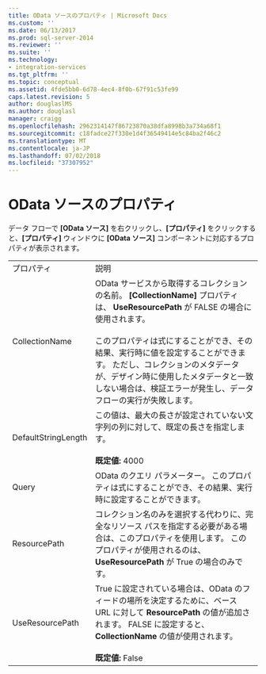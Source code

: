 ```yaml
---
title: OData ソースのプロパティ | Microsoft Docs
ms.custom: ''
ms.date: 06/13/2017
ms.prod: sql-server-2014
ms.reviewer: ''
ms.suite: ''
ms.technology:
- integration-services
ms.tgt_pltfrm: ''
ms.topic: conceptual
ms.assetid: 4fde5bb0-6d78-4ec4-8f0b-67f91c53fe99
caps.latest.revision: 5
author: douglaslMS
ms.author: douglasl
manager: craigg
ms.openlocfilehash: 2962314147f86723870a38dfa8998b3a734a68f1
ms.sourcegitcommit: c18fadce27f330e1d4f36549414e5c84ba2f46c2
ms.translationtype: MT
ms.contentlocale: ja-JP
ms.lasthandoff: 07/02/2018
ms.locfileid: "37307952"
---
```

# <a name="odata-source-properties"></a>OData ソースのプロパティ
  データ フローで **[OData ソース]** を右クリックし、**[プロパティ]** をクリックすると、**[プロパティ]** ウィンドウに **[OData ソース]** コンポーネントに対応するプロパティが表示されます。  
  
|||  
|-|-|  
|プロパティ|説明|  
|CollectionName|OData サービスから取得するコレクションの名前。 **[CollectionName]** プロパティは、 **UseResourcePath** が FALSE の場合に使用されます。<br /><br /> このプロパティは式にすることができ、その結果、実行時に値を設定することができます。 ただし、コレクションのメタデータが、デザイン時に使用したメタデータと一致しない場合は、検証エラーが発生し、データ フローの実行が失敗します。|  
|DefaultStringLength|この値は、最大の長さが設定されていない文字列の列に対して、既定の長さを指定します。<br /><br /> **既定値:** 4000|  
|Query|OData のクエリ パラメーター。 このプロパティは式にすることができ、その結果、実行時に設定することができます。|  
|ResourcePath|コレクション名のみを選択する代わりに、完全なリソース パスを指定する必要がある場合は、このプロパティを使用します。 このプロパティが使用されるのは、 **UseResourcePath** が True の場合のみです。|  
|UseResourcePath|True に設定されている場合は、OData のフィードの場所を決定するために、ベース URL に対して **ResourcePath** の値が追加されます。 FALSE に設定すると、 **CollectionName** の値が使用されます。<br /><br /> **既定値:** False|  
  
  
